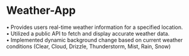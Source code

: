 # Weather-App

• Provides users real-time weather information for a specified location.    
• Utilized a public API to fetch and display accurate weather data.     
• Implemented dynamic background change based on current weather conditions (Clear, Cloud, Drizzle, Thunderstorm, Mist, Rain, Snow)

